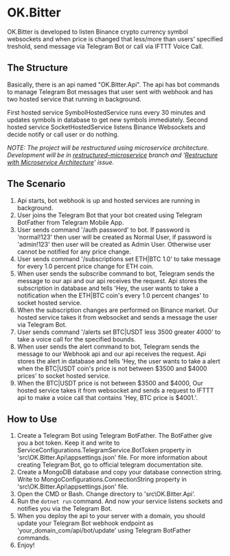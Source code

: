 # OK.Bitter

OK.Bitter is developed to listen Binance crypto currency symbol websockets and when price is changed that less/more than users' specified treshold, send message via Telegram Bot or call via IFTTT Voice Call.

## The Structure

Basically, there is an api named "OK.Bitter.Api". The api has bot commands to manage Telegram Bot messages that user sent with webhook and has two hosted service that running in background.

First hosted service SymbolHostedService runs every 30 minutes and updates symbols in database to get new symbols immediately.
Second hosted service SocketHostedService listens Binance Websockets and decide notify or call user or do nothing.

*NOTE: The project will be restructured using microservice architecture. Development will be in [restructured-microservice](https://github.com/oguzhankiyar/OK.Bitter/tree/restructured-microservice) branch and '[Restructure with Microservice Architecture](https://github.com/oguzhankiyar/OK.Bitter/issues/1)' issue.*

## The Scenario

1. Api starts, bot webhook is up and hosted services are running in background.
1. User joins the Telegram Bot that your bot created using Telegram BotFather from Telegram Mobile App.
2. User sends command '/auth password' to bot. If password is 'normal!123' then user will be created as Normal User, if password is 'admin!123' then user will be created as Admin User. Otherwise user cannot be notified for any price change.
3. User sends command '/subscriptions set ETH|BTC 1.0' to take message for every 1.0 percent price change for ETH coin.
4. When user sends the subscribe command to bot, Telegram sends the message to our api and our api receives the request. Api stores the subscription in database and tells 'Hey, the user wants to take a notification when the ETH|BTC coin's every 1.0 percent changes' to socket hosted service.
5. When the subscription changes are performed on Binance market. Our hosted service takes it from websocket and sends a message the user via Telegram Bot.
6. User sends command '/alerts set BTC|USDT less 3500 greater 4000' to take a voice call for the specified bounds.
7. When user sends the alert command to bot, Telegram sends the message to our Webhook api and our api receives the request. Api stores the alert in database and tells 'Hey, the user wants to take a alert when the BTC|USDT coin's price is not between $3500 and $4000 prices' to socket hosted service.
8. When the BTC|USDT price is not between $3500 and $4000, Our hosted service takes it from websocket and sends a request to IFTTT api to make a voice call that contains 'Hey, BTC price is $4001.'. 

## How to Use

1. Create a Telegram Bot using Telegram BotFather. The BotFather give you a bot token. Keep it and write to ServiceConfigurations.TelegramService.BotToken property in 'src\OK.Bitter.Api\appsettings.json' file. For more information about creating Telegram Bot, go to official telegram documentation site.
2. Create a MongoDB database and copy your database connection string. Write to MongoConfigurations.ConnectionString property in 'src\OK.Bitter.Api\appsettings.json' file.
3. Open the CMD or Bash. Change directory to 'src\OK.Bitter.Api'.
5. Run the `dotnet run` command. And now your service listens sockets and notifies you via the Telegram Bot.
6. When you deploy the api to your server with a domain, you should update your Telegram Bot webhook endpoint as 'your_domain_com/api/bot/update' using Telegram BotFather commands.
6. Enjoy!
